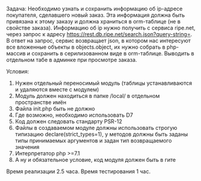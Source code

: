 Задача:
Необходимо узнать и сохранить информацию об ip-адресе покупателя, сделавшего новый заказ. Эта информация должна быть привязана к этому заказу и должна храниться в orm-таблице (не в свойстве заказа). Информацию об ip нужно получить с сервиса ripe.net, через запрос к адресу https://rest.db.ripe.net/search.json?query-string=<ip>. В ответ на запрос, сервис возвращает json, в котором нас интересуют все вложенные объекты в objects.object, их нужно собрать в php-массив и сохранить в серилизованном виде в orm-таблице. Выводить в отдельном табе в админке при просмотре заказа.

Условия:
1. Нужен отдельный переносимый модуль (таблицы устанавливаются и удаляются вместе с модулем)
2. Модуль должен находиться в папке /local/ в отдельном пространстве имён
3. Файла init.php быть не должно
4. Где возможно, необходимо использовать D7
5. Код должен следовать стандарту PSR-12
6. Файлы в создаваемом модуле должны использовать строгую типизацию declare(strict_types=1), у методов должны быть заданы типы принимаемых аргументов и задан тип возвращаемого значения
7. Интерпретатор php >=7.1
8. А ну и обязательное условие, код модуля должен быть в гите

Время реализации 2.5 часа.
Время тестирования 1 час.